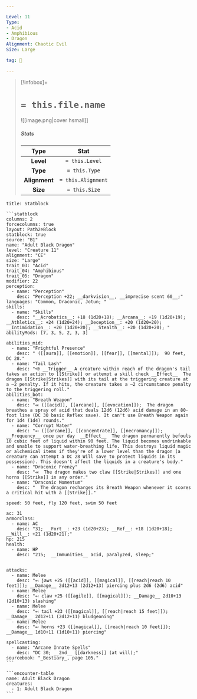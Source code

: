 ```yaml
---

Level: 11
Type:
- Acid
- Amphibious
- Dragon
Alignment: Chaotic Evil
Size: Large

tag: 👹

---
```


> [!infobox]+
> #  `= this.file.name`
> ![[image.png|cover hsmall]]
> ##### Stats
> Type | Stat |
> :---:|:---:|
> **Level** | `= this.Level` |
> **Type** | `= this.Type` |
> **Alignment** | `= this.Alignment` |
> **Size** | `= this.Size` |



````ad-info
title: Statblock

```statblock
columns: 2
forcecolumns: true
layout: Path2eBlock
statblock: true
source: "B1"
name: "Adult Black Dragon"
level: "Creature 11"
alignment: "CE"
size: "Large"
trait_03: "Acid"
trait_04: "Amphibious"
trait_05: "Dragon"
modifier: 22
perception:
  - name: "Perception"
    desc: "Perception +22; __darkvision__, __imprecise scent 60__;"
languages: "Common, Draconic, Jotun; "
skills:
  - name: "Skills"
    desc: "__Acrobatics__: +18 (1d20+18); __Arcana__: +19 (1d20+19); __Athletics__: +24 (1d20+24); __Deception__: +20 (1d20+20); __Intimidation__: +20 (1d20+20); __Stealth__: +20 (1d20+20); "
abilityMods: [7, 3, 5, 2, 3, 3]

abilities_mid:
  - name: "Frightful Presence"
    desc: " ([[aura]], [[emotion]], [[fear]], [[mental]]);  90 feet, DC 28."
  - name: "Tail Lash"
    desc: "⬲ __Trigger__ A creature within reach of the dragon's tail takes an action to [[Strike]] or attempt a skill check __Effect__  The dragon [[Strike|Strikes]] with its tail at the triggering creature at a –2 penalty. If it hits, the creature takes a –2 circumstance penalty to the triggering roll."
abilities_bot:
  - name: "Breath Weapon"
    desc: "⬺ ([[acid]], [[arcane]], [[evocation]]);  The dragon breathes a spray of acid that deals 12d6 (12d6) acid damage in an 80-foot line (DC 30 basic Reflex save). It can't use Breath Weapon again for 1d4 (1d4) rounds."
  - name: "Corrupt Water"
    desc: "⬻ ([[arcane]], [[concentrate]], [[necromancy]]); __Frequency__ once per day  __Effect__  The dragon permanently befouls 10 cubic feet of liquid within 90 feet. The liquid becomes undrinkable and unable to support water-breathing life. This destroys liquid magic or alchemical items if they're of a lower level than the dragon (a creature can attempt a DC 28 Will save to protect liquids in its possession). This doesn't affect the liquids in a creature's body."
  - name: "Draconic Frenzy"
    desc: "⬺  The dragon makes two claw [[Strike|Strikes]] and one horns [[Strike]] in any order."
  - name: "Draconic Momentum"
    desc: "  The dragon recharges its Breath Weapon whenever it scores a critical hit with a [[Strike]]."

speed: 50 feet, fly 120 feet, swim 50 feet

ac: 31
armorclass:
  - name: AC
    desc: "31; __Fort__: +23 (1d20+23); __Ref__: +18 (1d20+18); __Will__: +21 (1d20+21);"
hp: 215
health:
  - name: HP
    desc: "215;  __Immunities__ acid, paralyzed, sleep;"


attacks:
  - name: Melee
    desc: "⬻ jaws +25 ([[acid]], [[magical]], [[reach|reach 10 feet]]); __Damage__ 2d12+13 (2d12+13) piercing plus 2d6 (2d6) acid"
  - name: Melee
    desc: "⬻ claw +25 ([[agile]], [[magical]]); __Damage__ 2d10+13 (2d10+13) slashing"
  - name: Melee
    desc: "⬻ tail +23 ([[magical]], [[reach|reach 15 feet]]); __Damage__ 2d12+11 (2d12+11) bludgeoning"
  - name: Melee
    desc: "⬻ horns +23 ([[magical]], [[reach|reach 10 feet]]); __Damage__ 1d10+11 (1d10+11) piercing"

spellcasting:
  - name: "Arcane Innate Spells"
    desc: "DC 30; __2nd__ [[darkness]] (at will);"
sourcebook: "_Bestiary_, page 105."
```

```encounter-table
name: Adult Black Dragon
creatures:
  - 1: Adult Black Dragon
```

````


